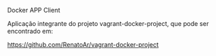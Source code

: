 Docker APP Client

Aplicação integrante do projeto vagrant-docker-project, que pode ser encontrado em:

https://github.com/RenatoAr/vagrant-docker-project